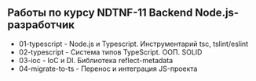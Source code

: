 ## Работы по курсу NDTNF-11 Backend Node.js-разработчик

- 01-typescript     - Node.js и Typescript. Инструментарий tsc, tslint/eslint
- 02-typescript     - Система типов TypeScript. ООП. SOLID
- 03-ioc            - IoС и DI. Библиотека reflect-metadata
- 04-migrate-to-ts  - Перенос и интеграция JS-проекта
